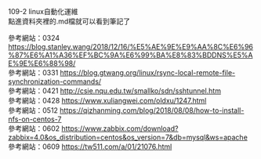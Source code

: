 109-2 linux自動化運維  
點進資料夾裡的.md檔就可以看到筆記了  

參考網站：0324  https://blog.stanley.wang/2018/12/16/%E5%AE%9E%E9%AA%8C%E6%96%87%E6%A1%A36%EF%BC%9A%E6%99%BA%E8%83%BDDNS%E5%AE%9E%E6%88%98/  
參考網站：0331  https://blog.gtwang.org/linux/rsync-local-remote-file-synchronization-commands/  
參考網站：0421  http://csie.nqu.edu.tw/smallko/sdn/sshtunnel.htm  
參考網站：0428  https://www.xuliangwei.com/oldxu/1247.html  
參考網站：0512  https://qizhanming.com/blog/2018/08/08/how-to-install-nfs-on-centos-7  
參考網站：0602  https://www.zabbix.com/download?zabbix=4.0&os_distribution=centos&os_version=7&db=mysql&ws=apache  
參考網站：0609  https://tw511.com/a/01/21076.html  
